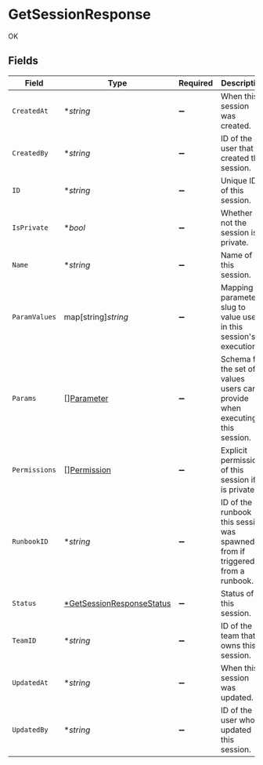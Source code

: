 # GetSessionResponse

OK


## Fields

| Field                                                                        | Type                                                                         | Required                                                                     | Description                                                                  | Example                                                                      |
| ---------------------------------------------------------------------------- | ---------------------------------------------------------------------------- | ---------------------------------------------------------------------------- | ---------------------------------------------------------------------------- | ---------------------------------------------------------------------------- |
| `CreatedAt`                                                                  | **string*                                                                    | :heavy_minus_sign:                                                           | When this session was created.                                               | 2022-01-11 22:32:45.601486+00                                                |
| `CreatedBy`                                                                  | **string*                                                                    | :heavy_minus_sign:                                                           | ID of the user that created this session.                                    | usr20220103zlufhym                                                           |
| `ID`                                                                         | **string*                                                                    | :heavy_minus_sign:                                                           | Unique ID of this session.                                                   | ses20220120za1pskd                                                           |
| `IsPrivate`                                                                  | **bool*                                                                      | :heavy_minus_sign:                                                           | Whether or not the session is private.                                       | true                                                                         |
| `Name`                                                                       | **string*                                                                    | :heavy_minus_sign:                                                           | Name of this session.                                                        | MySession                                                                    |
| `ParamValues`                                                                | map[string]*string*                                                          | :heavy_minus_sign:                                                           | Mapping of parameter slug to value used in this session's execution.         |                                                                              |
| `Params`                                                                     | [][Parameter](../../models/shared/parameter.md)                              | :heavy_minus_sign:                                                           | Schema for the set of values users can provide when executing this session.  |                                                                              |
| `Permissions`                                                                | [][Permission](../../models/shared/permission.md)                            | :heavy_minus_sign:                                                           | Explicit permissions of this session if it is private.                       |                                                                              |
| `RunbookID`                                                                  | **string*                                                                    | :heavy_minus_sign:                                                           | ID of the runbook this session was spawned from if triggered from a runbook. | rbk20220120z15kl79                                                           |
| `Status`                                                                     | [*GetSessionResponseStatus](../../models/shared/getsessionresponsestatus.md) | :heavy_minus_sign:                                                           | Status of this session.                                                      | Succeeded                                                                    |
| `TeamID`                                                                     | **string*                                                                    | :heavy_minus_sign:                                                           | ID of the team that owns this session.                                       | tea20220103zvy4auu                                                           |
| `UpdatedAt`                                                                  | **string*                                                                    | :heavy_minus_sign:                                                           | When this session was updated.                                               | 2022-01-11 22:35:45.238512+00                                                |
| `UpdatedBy`                                                                  | **string*                                                                    | :heavy_minus_sign:                                                           | ID of the user who updated this session.                                     | ses20220120za1pskd                                                           |